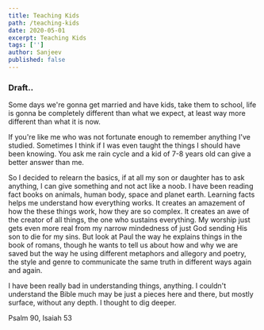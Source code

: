 ```yaml
---
title: Teaching Kids
path: /teaching-kids
date: 2020-05-01
excerpt: Teaching Kids
tags: ['']
author: Sanjeev
published: false
---
```


### Draft..

Some days we're gonna get married and have kids, take them to school, life is gonna be completely different than what we expect, at least way more different than what it is now.

If you're like me who was not fortunate enough to remember anything I've studied. Sometimes I think if I was even taught the things I should have been knowing. You ask me rain cycle and a kid of 7-8 years old can give a better answer than me.

So I decided to relearn the basics, if at all my son or daughter has to ask anything, I can give something and not act like a noob. I have been reading fact books on animals, human body, space and planet earth. Learning facts helps me understand how everything works. It creates an amazement of how the these things work, how they are so complex. It creates an awe of the creator of all things, the one who sustains everything. My worship just gets even more real from my narrow mindedness of just God sending His son to die for my sins. But look at Paul the way he explains things in the book of romans, though he wants to tell us about how and why we are saved but the way he using different metaphors and allegory and poetry, the style and genre to communicate the same truth in different ways again and again.

I have been really bad in understanding things, anything. I couldn't understand the Bible much may be just a pieces here and there, but mostly surface, without any depth. I thought to dig deeper.

Psalm 90, Isaiah 53
